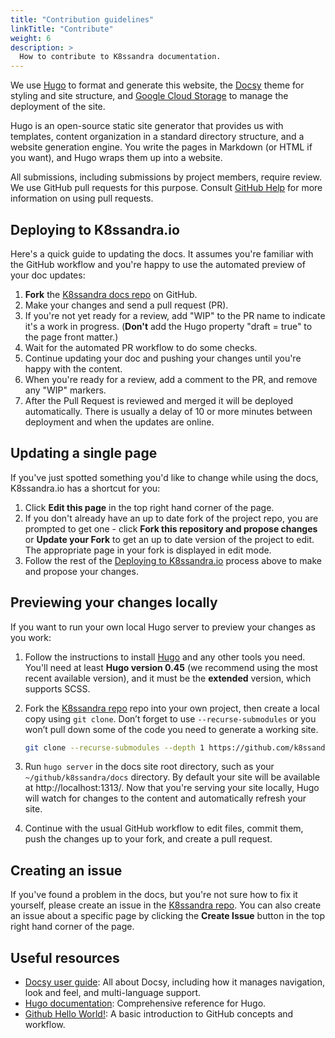 ```yaml
---
title: "Contribution guidelines"
linkTitle: "Contribute"
weight: 6
description: >
  How to contribute to K8ssandra documentation.
---
```


We use [Hugo](https://gohugo.io/) to format and generate this website, the [Docsy](https://github.com/google/docsy) theme for styling and site structure, and [Google Cloud Storage](https://console.cloud.google.com/) to manage the deployment of the site.

Hugo is an open-source static site generator that provides us with templates, content organization in a standard directory structure, and a website generation engine. You write the pages in Markdown (or HTML if you want), and Hugo wraps them up into a website.

All submissions, including submissions by project members, require review. We use GitHub pull requests for this purpose. Consult
[GitHub Help](https://help.github.com/articles/about-pull-requests/) for more information on using pull requests.

## Deploying to K8ssandra.io

Here's a quick guide to updating the docs. It assumes you're familiar with the GitHub workflow and you're happy to use the automated preview of your doc updates:

1. **Fork** the [K8ssandra docs repo](https://github.com/k8ssandra/k8ssandra.git) on GitHub. 
1. Make your changes and send a pull request (PR).
1. If you're not yet ready for a review, add "WIP" to the PR name to indicate 
  it's a work in progress. (**Don't** add the Hugo property 
  "draft = true" to the page front matter.)
1. Wait for the automated PR workflow to do some checks.
1. Continue updating your doc and pushing your changes until you're happy with 
  the content.
1. When you're ready for a review, add a comment to the PR, and remove any
  "WIP" markers.
1. After the Pull Request is reviewed and merged it will be deployed automatically. There is usually a delay of 10 or more minutes between deployment and when the updates are online. 

## Updating a single page

If you've just spotted something you'd like to change while using the docs, K8ssandra.io has a shortcut for you:

1. Click **Edit this page** in the top right hand corner of the page.
1. If you don't already have an up to date fork of the project repo, you are prompted to get one - click **Fork this repository and propose changes** or **Update your Fork** to get an up to date version of the project to edit. The appropriate page in your fork is displayed in edit mode.
1. Follow the rest of the [Deploying to K8ssandra.io](#deploying-to-k8ssandraio) process above to make and propose your changes.

## Previewing your changes locally

If you want to run your own local Hugo server to preview your changes as you work:

1. Follow the instructions to install [Hugo](https://gohugo.io/) and any other tools you need. You'll need at least **Hugo version 0.45** (we recommend using the most recent available version), and it must be the **extended** version, which supports SCSS.
1. Fork the [K8ssandra repo](https://github.com/k8ssandra/k8ssandra) repo into your own project, then create a local copy using `git clone`. Don’t forget to use `--recurse-submodules` or you won’t pull down some of the code you need to generate a working site.

    ```bash
    git clone --recurse-submodules --depth 1 https://github.com/k8ssandra/k8ssandra.git
    ```

1. Run `hugo server` in the docs site root directory, such as your `~/github/k8ssandra/docs` directory. By default your site will be available at http://localhost:1313/. Now that you're serving your site locally, Hugo will watch for changes to the content and automatically refresh your site.
1. Continue with the usual GitHub workflow to edit files, commit them, push the
  changes up to your fork, and create a pull request.

## Creating an issue

If you've found a problem in the docs, but you're not sure how to fix it yourself, please create an issue in the [K8ssandra repo](https://github.com/k8ssandra/k8ssandra/issues). You can also create an issue about a specific page by clicking the **Create Issue** button in the top right hand corner of the page.

## Useful resources

* [Docsy user guide](https://www.docsy.dev/docs/): All about Docsy, including how it manages navigation, look and feel, and multi-language support.
* [Hugo documentation](https://gohugo.io/documentation/): Comprehensive reference for Hugo.
* [Github Hello World!](https://guides.github.com/activities/hello-world/): A basic introduction to GitHub concepts and workflow.
